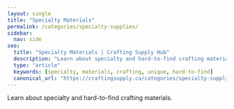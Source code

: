 ```yaml
---
layout: single
title: "Specialty Materials"
permalink: /categories/specialty-supplies/
sidebar:
  nav: side
seo:
  title: "Specialty Materials | Crafting Supply Hub"
  description: "Learn about specialty and hard-to-find crafting materials."
  type: "article"
  keywords: [specialty, materials, crafting, unique, hard-to-find]
  canonical_url: "https://craftingsupply.ca/categories/specialty-supplies/"
---
```


Learn about specialty and hard-to-find crafting materials.
